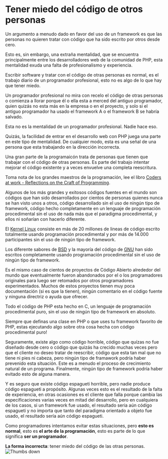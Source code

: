 # Tener miedo del código de otros personas  #

Un argumento a menudo dado en favor del uso de un framework es que las personas no quieren tratar con código que ha sido escrito por otros desde cero.

Esto es, sin embargo, una extraña mentalidad, que se encuentra principalmente entre los desarrolladores web de la comunidad de PHP, esta mentalidad exuda una falta de profesionalismo y experiencia.

Escribir software y tratar con el código de otras personas es normal, es el trabajo diario de un programador profesional, esto no es algo de lo que hay que tener miedo.

Un programador profesional no mira con recelo el código de otras personas o comienza a llorar porque él o ella esta a merced del antiguo programador, quien quizás no esta más en la empresa o en el proyecto, y solo si el antiguo programador ha usado el framework A o el framework B se habría salvado.

Esta no es la mentalidad de un programador profesional. Nadie hace eso.

Quizás, la facilidad de entrar en el desarrollo web con PHP juega una parte en este tipo de mentalidad. De cualquier modo, esta es una señal de una persona que esta trabajando en la dirección incorrecta.

Una gran parte de la programaicón trata de personas que tienen que trabajar con el código de otras personas. Es parte del trabajo intentar mejorar el código existente y a veces envuelve una completa reescritura.

Toma nota de los grandes maestros de la programación, lee el libro [Coders at work - Reflections on the Craft of Programming](http://codersatwork.com/).

Algunos de los más grandes y exitosos códigos fuentes en el mundo son códigos que han sido desarrollados por cientos de personas quienes nunca se han visto unos a otros, código desarrollado sin el uso de ningún tipo de framework, código hecho completamente en un lenguaje de programación procedimental sin el uso de nada más que el paradigma procedimental, y ellos ni soñarían con hacerlo diferente.

El [Kernel Linux](https://www.kernel.org/) consiste en más de 20 millones de lineas de código escrito totalmente usando programación procedimental y por más de 14.000 participantes sin el uso de ningún tipo de framework.

Los diferente sabores de [BSD](https://es.wikipedia.org/wiki/Berkeley_Software_Distribution) y la mayoría del código de [GNU](https://www.gnu.org/) han sido escritos completamente usando programación procedimental sin el uso de ningún tipo de framework.

Es el mismo caso de cientos de proyectos de Código Abierto alrededor del mundo que eventualmente fueron abandonados por el o los programadores originales para luego ser retomados por otros programadores experimentados. Muchos de estos proyectos tienen muy poca documentación (si es que la tienen), ningún comentario en el código fuente y ninguna directriz o ayuda que ofrecer.

Todo el código de PHP esta hecho en C, un lenguaje de programación procedimental puro, sin el uso de ningún tipo de framework en absoluto.

Siempre que definas una clase en PHP o que uses tu framework favorito de PHP, estas ejecutando algo sobre otra cosa hecha con código procedimental puro!

Seguramente, existe algo como código horrible, código que quízas no fue diseñado desde cero o código que quizás ha crecido muchas veces pero que el cliente no deseo tratar de reescribir, código que esta tan mal que no tiene ni pies ni cabeza, pero ningún tipo de framawork podría haber prevenido esta situación. Este es a menudo el proceso de crecimiento natural de un programa. Finalmente, ningún tipo de framework podría haber evitado esto de alguna manera.

Y es seguro que existe código espagueti horrible, pero nadie produce código espagueti a propósito. Algunas veces esto es el resultado de la falta de experiencia, en otras ocasiones es el cliente que falla porque cambia las especificaciones varias veces en mitad del desarrollo, pero en cualquiera de los casos, si un framework fue usado, el resultado seria aún código espagueti y no importa que tanto del paradigma orientado a objeto fue usado, el resultado sería aún código espagueti.

Como programadores intentamos evitar estas situaciones, pero **esto es normal**, esto es **el arte de la programación**, esto es parte de lo que significa **ser un programador**.

**La forma incorrecta**: tener miedo del código de las otras personas. ![Thumbs down](/img/thumbs-down.png)
